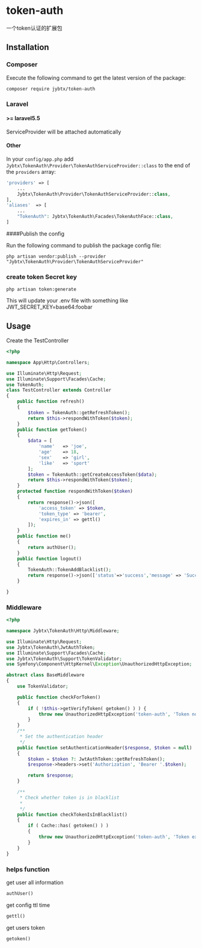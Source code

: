 # token-auth
一个token认证的扩展包

## Installation

### Composer
Execute the following command to get the latest version of the package:

```terminal
composer require jybtx/token-auth
```
### Laravel

#### >= laravel5.5

ServiceProvider will be attached automatically

#### Other

In your `config/app.php` add `Jybtx\TokenAuth\Provider\TokenAuthServiceProvider::class` to the end of the `providers` array:

```php
'providers' => [
    ...
    Jybtx\TokenAuth\Provider\TokenAuthServiceProvider::class,
],
'aliases'  => [
    ...
    "TokenAuth": Jybtx\TokenAuth\Facades\TokenAuthFace::class,
]
```
####Publish the config

Run the following command to publish the package config file:

```shell
php artisan vendor:publish --provider "Jybtx\TokenAuth\Provider\TokenAuthServiceProvider"
```
### create token Secret key
```shell
php artisan token:generate
```
This will update your .env file with something like JWT_SECRET_KEY=base64:foobar

## Usage
Create the TestController
```php
<?php

namespace App\Http\Controllers;

use Illuminate\Http\Request;
use Illuminate\Support\Facades\Cache;
use TokenAuth;
class TestController extends Controller
{
	public function refresh()
	{
		$token = TokenAuth::getRefreshToken();
        return $this->respondWithToken($token);
	}
    public function getToken()
    {
    	$data = [
    		'name'   => 'joe',
    		'age'    => 18,
    		'sex'    => 'girl',
    		'like'   => 'sport'
    	];
    	$token = TokenAuth::getCreateAccessToken($data);
    	return $this->respondWithToken($token);
    }
    protected function respondWithToken($token)
    {
        return response()->json([
            'access_token' => $token,
            'token_type' => 'bearer',
            'expires_in' => gettl()
        ]);
    }
    public function me()
    {
        return authUser();
    }
    public function logout()
    {
        TokenAuth::TokenAddBlacklist();
        return response()->json(['status'=>'success','message' => 'Successfully logged out']);
    }

}
```
### Middleware
```php
<?php

namespace Jybtx\TokenAuth\Http\Middleware;

use Illuminate\Http\Request;
use Jybtx\TokenAuth\JwtAuthToken;
use Illuminate\Support\Facades\Cache;
use Jybtx\TokenAuth\Support\TokenValidator;
use Symfony\Component\HttpKernel\Exception\UnauthorizedHttpException;

abstract class BaseMiddleware
{
	use TokenValidator;

	public function checkForToken()
	{
		if ( !$this->getVerifyToken( getoken() ) ) {
			throw new UnauthorizedHttpException('token-auth', 'Token not provided');
		}
	}
	/**
     * Set the authentication header
     */
    public function setAuthenticationHeader($response, $token = null)
    {
        $token = $token ?: JwtAuthToken::getRefreshToken();
        $response->headers->set('Authorization', 'Bearer '.$token);

        return $response;
    }

    /**
     * Check whether token is in blacklist
     *
     */
    public function checkTokenIsInBlacklist()
    {
        if ( Cache::has( getoken() ) )
        {
            throw new UnauthorizedHttpException('token-auth', 'Token expired');
        }
    }
}
```
### helps function
get user all information
```php
authUser()
```

get config ttl time
```php
gettl()
```

get users token
```php
getoken()
```